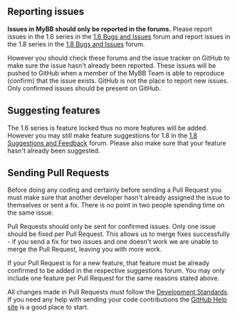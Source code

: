 ## Reporting issues

**Issues in MyBB should only be reported in the forums.** Please report issues in the 1.6 series in the [1.6 Bugs and Issues](http://community.mybb.com/forum-126.html) forum and report issues in the 1.8 series in the [1.8 Bugs and Issues](http://community.mybb.com/forum-157.html) forum.

However you should check these forums and the issue tracker on GitHub to make sure the issue hasn't already been reported. These issues will be pushed to GitHub when a member of the MyBB Team is able to reproduce (confirm) that the issue exists. GitHub is not the place to report new issues. Only confirmed issues should be present on GitHub.

## Suggesting features

The 1.6 series is feature locked thus no more features will be added. However you may still make feature suggestions for 1.8 in the [1.8 Suggestions and Feedback](http://community.mybb.com/forum-158.html) forum. Please also make sure that your feature hasn't already been suggested.

## Sending Pull Requests

Before doing any coding and certainly before sending a Pull Request you must make sure that another developer hasn't already assigned the issue to themselves or sent a fix. There is no point in two people spending time on the same issue.

Pull Requests should only be sent for confirmed issues. Only one issue should be fixed per Pull Request. This allows us to merge fixes successfully - if you send a fix for two issues and one doesn't work we are unable to merge the Pull Request, leaving you with more work.

If your Pull Request is for a new feature, that feature must be already confirmed to be added in the respective suggestions forum. You may only include one feature per Pull Request for the same reasons stated above.

All changes made in Pull Requests must follow the [Development Standards](http://docs.mybb.com/1.8/development/standards/).
If you need any help with sending your code contributions the [GitHub Help site](https://help.github.com) is a good place to start.
